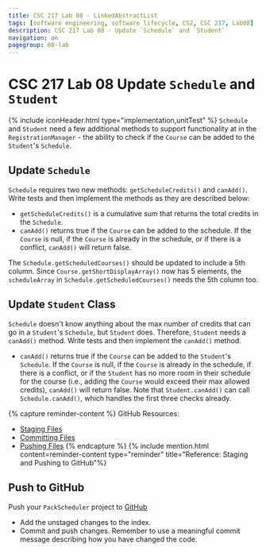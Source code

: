 ```yaml
---
title: CSC 217 Lab 08 - LinkedAbstractList
tags: [software engineering, software lifecycle, CS2, CSC 217, Lab08]
description: CSC 217 Lab 08 - Update `Schedule` and `Student`
navigation: on
pagegroup: 08-lab
---
```

# CSC 217 Lab 08 Update `Schedule` and `Student`
{% include iconHeader.html type="implementation,unitTest" %}
`Schedule` and `Student` need a few additional methods to support functionality at in the `RegistrationManager` - the ability to check if the `Course` can be added to the `Student`'s `Schedule`.


## Update `Schedule`
`Schedule` requires two new methods: `getScheduleCredits()` and `canAdd()`.  Write tests and then implement the methods as they are described below:

  * `getScheduleCredits()` is a cumulative sum that returns the total credits in the `Schedule`.
  * `canAdd()` returns true if the `Course` can be added to the schedule.  If the `Course` is null, if the `Course` is already in the schedule, or if there is a conflict, `canAdd()` will return false.

The `Schedule.getScheduledCourses()` should be updated to include a 5th column.  Since `Course.getShortDisplayArray()` now has 5 elements, the `scheduleArray` in `Schedule.getScheduledCourses()` needs the 5th column too.


## Update `Student` Class
`Schedule` doesn't know anything about the max number of credits that can go in a `Student`'s `Schedule`, but `Student` does.  Therefore, `Student` needs a `canAdd()` method.  Write tests and then implement the `canAdd()` method.

  * `canAdd()` returns true if the `Course` can be added to the `Student`'s `Schedule`.  If the `Course` is null, if the `Course` is already in the schedule, if there is a conflict, or if the `Student` has no more room in their schedule for the course (i.e., adding the `Course` would exceed their max allowed credits), `canAdd()` will return false.  Note that `Student.canAdd()` can call `Schedule.canAdd()`, which handles the first three checks already.

{% capture reminder-content %} 
GitHub Resources:

  * [Staging Files](https://pages.github.ncsu.edu/engr-csc-software-development/practices-tools/git/git-staging)
  * [Committing Files](https://pages.github.ncsu.edu/engr-csc-software-development/practices-tools/git/git-commit)
  * [Pushing Files](https://pages.github.ncsu.edu/engr-csc-software-development/practices-tools/git/git-push)
{% endcapture %} {% include mention.html content=reminder-content type="reminder" title="Reference: Staging and Pushing to GitHub"%}
## Push to GitHub
Push your `PackScheduler` project to [GitHub](https://github.ncsu.edu)

  * Add the unstaged changes to the index.
  * Commit and push changes.  Remember to use a meaningful commit message describing how you have changed the code.  


